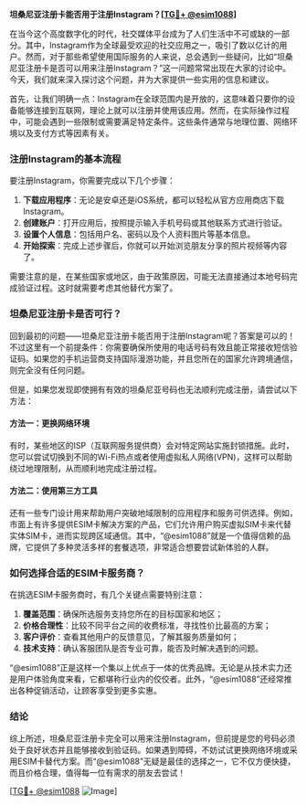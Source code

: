 **坦桑尼亚注册卡能否用于注册Instagram？[[TG💪+ @esim1088](https://t.me/s/esim1088)]**

在当今这个高度数字化的时代，社交媒体平台成为了人们生活中不可或缺的一部分。其中，Instagram作为全球最受欢迎的社交应用之一，吸引了数以亿计的用户。然而，对于那些希望使用国际服务的人来说，总会遇到一些疑问，比如“坦桑尼亚注册卡是否可以用来注册Instagram？”这一问题常常出现在大家的讨论中。今天，我们就来深入探讨这个问题，并为大家提供一些实用的信息和建议。

首先，让我们明确一点：Instagram在全球范围内是开放的，这意味着只要你的设备能够连接到互联网，理论上就可以注册并使用该应用。然而，在实际操作过程中，可能会遇到一些限制或需要满足特定条件。这些条件通常与地理位置、网络环境以及支付方式等因素有关。

### 注册Instagram的基本流程

要注册Instagram，你需要完成以下几个步骤：

1. **下载应用程序**：无论是安卓还是iOS系统，都可以轻松从官方应用商店下载Instagram。
2. **创建账户**：打开应用后，按照提示输入手机号码或其他联系方式进行验证。
3. **设置个人信息**：包括用户名、密码以及个人资料图片等基本信息。
4. **开始探索**：完成上述步骤后，你就可以开始浏览朋友分享的照片视频等内容了。

需要注意的是，在某些国家或地区，由于政策原因，可能无法直接通过本地号码完成验证过程。这时就需要考虑其他替代方案了。

### 坦桑尼亚注册卡是否可行？

回到最初的问题——坦桑尼亚注册卡能否用于注册Instagram呢？答案是可以的！不过这里有一个前提条件：你需要确保所使用的电话号码有效且能正常接收短信验证码。如果您的手机运营商支持国际漫游功能，并且您所在的国家允许跨境通信，则完全没有任何问题。

但是，如果您发现即使拥有有效的坦桑尼亚号码也无法顺利完成注册，请尝试以下方法：

#### 方法一：更换网络环境
有时，某些地区的ISP（互联网服务提供商）会对特定网站实施封锁措施。此时，您可以尝试切换到不同的Wi-Fi热点或者使用虚拟私人网络(VPN)，这样可以帮助绕过地理限制，从而顺利地完成注册过程。

#### 方法二：使用第三方工具
还有一些专门设计用来帮助用户突破地域限制的应用程序和服务可供选择。例如，市面上有许多提供ESIM卡解决方案的产品，它们允许用户购买虚拟SIM卡来代替实体SIM卡，进而实现跨区域通信。其中，“@esim1088”就是一个值得信赖的品牌，它提供了多种灵活多样的套餐选项，非常适合想要尝试新体验的人群。

### 如何选择合适的ESIM卡服务商？

在挑选ESIM卡服务商时，有几个关键点需要特别注意：

1. **覆盖范围**：确保所选服务支持您所在的目标国家和地区；
2. **价格合理性**：比较不同平台之间的收费标准，寻找性价比最高的方案；
3. **客户评价**：查看其他用户的反馈意见，了解其服务质量如何；
4. **技术支持**：确认客服团队是否专业可靠，能否及时解决遇到的问题。

“@esim1088”正是这样一个集以上优点于一体的优秀品牌。无论是从技术实力还是用户体验角度来看，它都堪称行业内的佼佼者。此外，“@esim1088”还经常推出各种促销活动，让顾客享受到更多实惠。

### 结论

综上所述，坦桑尼亚注册卡完全可以用来注册Instagram，但前提是您的号码必须处于良好状态并且能够接收到验证码。如果遇到障碍，不妨试试更换网络环境或采用ESIM卡替代方案。而“@esim1088”无疑是最佳的选择之一，它不仅方便快捷，而且价格合理，值得每一位有需求的朋友去尝试！

[[TG💪+ @esim1088](https://t.me/s/esim1088) ![Image](https://i.postimg.cc/4NQfJmqS/Snipaste-2025-05-13-00-14-12.png)]